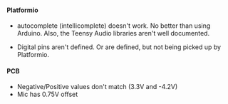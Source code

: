 #### Platformio
- autocomplete (intellicomplete) doesn't work. No better than using Arduino. Also, the Teensy Audio libraries aren't well documented.

- Digital pins aren't defined. Or are defined, but not being picked up by Platformio.

#### PCB
- Negative/Positive values don't match (3.3V and -4.2V)
- Mic has 0.75V offset
